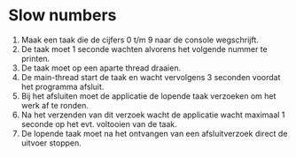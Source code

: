 # Slow numbers

1. Maak een taak die de cijfers 0 t/m 9 naar de console wegschrijft.
1. De taak moet 1 seconde wachten alvorens het volgende nummer te printen.
1. De taak moet op een aparte thread draaien.
1. De main-thread start de taak en wacht vervolgens 3 seconden voordat het programma afsluit.
1. Bij het afsluiten moet de applicatie de lopende taak verzoeken om het werk af te ronden.
1. Na het verzenden van dit verzoek wacht de applicatie wacht maximaal 1 seconde op het evt. voltooien van de taak.
1. De lopende taak moet na het ontvangen van een afsluitverzoek direct de uitvoer stoppen.
